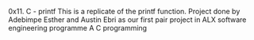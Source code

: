 0x11. C - printf
This is a replicate of the printf function.
Project done by Adebimpe Esther and Austin Ebri as our first pair project in ALX software engineering programme
A C programming

